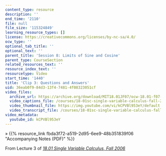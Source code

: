 ```yaml
---
content_type: resource
description: ''
end_time: '2110'
file: null
file_size: '115324849'
learning_resource_types: []
license: https://creativecommons.org/licenses/by-nc-sa/4.0/
ocw_type: ''
optional_tab_title: ''
optional_text: ''
parent_title: 'Session 8: Limits of Sine and Cosine'
parent_type: CourseSection
related_resources_text: ''
resource_index_text: ''
resourcetype: Video
start_time: '1440'
title: 'Clip 3: Questions and Answers'
uid: 36eab0f9-84d3-13f4-7481-4f08323051cf
video_files:
  archive_url: https://archive.org/download/MIT18.01JF07/ocw-18.01-f07-lec03_300k.mp4
  video_captions_file: /courses/18-01sc-single-variable-calculus-fall-2010/813554b599c05e73801f66aa27f27638_kCPVBl953eY.vtt
  video_thumbnail_file: https://img.youtube.com/vi/kCPVBl953eY/default.jpg
  video_transcript_file: /courses/18-01sc-single-variable-calculus-fall-2010/8086b710075cdebfbe0489bf5013a3ea_kCPVBl953eY.pdf
video_metadata:
  youtube_id: kCPVBl953eY
---
```


» {{% resource_link fbda3f72-a519-2d95-6ee9-48b351839f06 "Accompanying Notes (PDF)" %}}

From Lecture 3 of [_18.01 Single Variable Calculus, Fall 2006_](/courses/18-01-single-variable-calculus-fall-2006/video_galleries/video-lectures)

